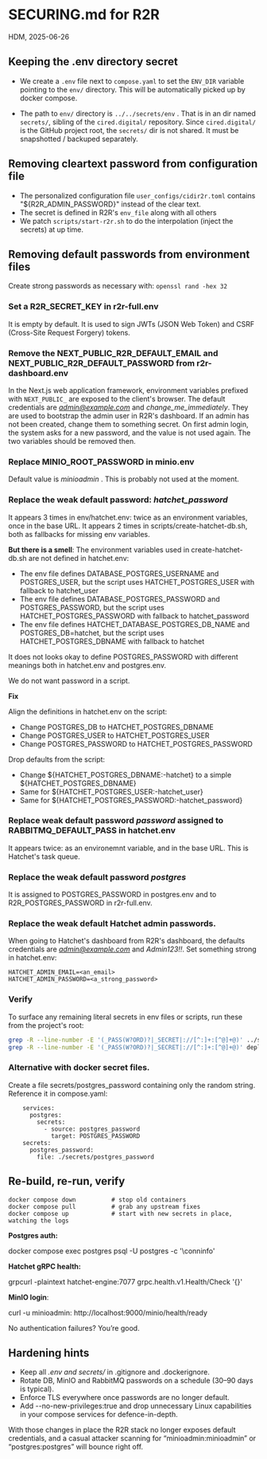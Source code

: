 # SECURING.md for R2R

HDM, 2025-06-26


## Keeping the .env directory secret

- We create a `.env` file next to `compose.yaml` to set the `ENV_DIR` variable pointing to the `env/` directory. This will be automatically picked up by docker compose.

- The path to `env/` directory is `../../secrets/env` . That is in an dir named `secrets/`, sibling of the `cired.digital/` repository. Since `cired.digital/` is the GitHub project root, the `secrets/` dir is not shared. It must be snapshotted / backuped separately.

## Removing cleartext password from configuration file

- The personalized configuration file `user_configs/cidir2r.toml` contains "${R2R_ADMIN_PASSWORD}" instead of the clear text.
- The secret is defined in R2R's `env_file` along with all others
- We patch `scripts/start-r2r.sh` to do the interpolation (inject the secrets) at up time.

## Removing default passwords from environment files

Create strong passwords as necessary with: `openssl rand -hex 32`

### Set a R2R_SECRET_KEY in r2r-full.env

It is empty by default.
It is used to sign JWTs (JSON Web Token) and CSRF (Cross-Site Request Forgery) tokens.

### Remove the  NEXT_PUBLIC_R2R_DEFAULT_EMAIL and NEXT_PUBLIC_R2R_DEFAULT_PASSWORD from r2r-dashboard.env

In the Next.js web application framework, environment variables prefixed with `NEXT_PUBLIC_` are exposed to the client's browser.
The default credentials are *admin@example.com* and *change_me_immediately*.
They are used to bootstrap the admin user in R2R's dashboard.
If an admin has not been created, change them to something secret.
On first admin login, the system asks for a new password, and the value is not used again.
The two variables should be removed then.

### Replace MINIO_ROOT_PASSWORD in minio.env

Default value is *minioadmin* .
This is probably not used at the moment.

### Replace the weak default password: *hatchet_password*

It appears 3 times in env/hatchet.env: twice as an environment variables, once in the base URL.
It appears 2 times in scripts/create-hatchet-db.sh, both as fallbacks for missing env variables.

**But there is a smell**:
The environment variables used in create-hatchet-db.sh are not defined in hatchet.env:
- The env file defines DATABASE_POSTGRES_USERNAME and POSTGRES_USER, but the script uses HATCHET_POSTGRES_USER with fallback to hatchet_user
- The env file defines DATABASE_POSTGRES_PASSWORD and POSTGRES_PASSWORD, but the script uses HATCHET_POSTGRES_PASSWORD with fallback to hatchet_password
- The env file defines HATCHET_DATABASE_POSTGRES_DB_NAME and POSTGRES_DB=hatchet, but the script uses HATCHET_POSTGRES_DBNAME with fallback to hatchet

It does not looks okay to define POSTGRES_PASSWORD with different meanings both in hatchet.env and postgres.env.

We do not want password in a script.

**Fix**

Align the definitions in hatchet.env on the script:
- Change POSTGRES_DB to HATCHET_POSTGRES_DBNAME
- Change POSTGRES_USER to HATCHET_POSTGRES_USER
- Change POSTGRES_PASSWORD to HATCHET_POSTGRES_PASSWORD

Drop defaults from the script:
- Change ${HATCHET_POSTGRES_DBNAME:-hatchet} to a simple  ${HATCHET_POSTGRES_DBNAME}
- Same for ${HATCHET_POSTGRES_USER:-hatchet_user}
- Same for ${HATCHET_POSTGRES_PASSWORD:-hatchet_password}

### Replace weak default password *password* assigned to RABBITMQ_DEFAULT_PASS in hatchet.env

It appears twice: as an environemnt variable, and in the base URL.
This is Hatchet's task queue.

### Replace the weak default password *postgres*

It is assigned to POSTGRES_PASSWORD in postgres.env and to R2R_POSTGRES_PASSWORD in r2r-full.env.

### Replace the weak default Hatchet admin passwords.

When going to Hatchet's dashboard from R2R's dashboard, the defaults credentials are *admin@example.com* and *Admin123!!*.
Set something strong in hatchet.env:
```
HATCHET_ADMIN_EMAIL=<an_email>
HATCHET_ADMIN_PASSWORD=<a_strong_password>
```

### Verify

To surface any remaining literal secrets in env files or scripts, run these from the project's root:

```bash
grep -R --line-number -E '(_PASS(W?ORD)?|_SECRET|://[^:]+:[^@]+@)' ../secrets
grep -R --line-number -E '(_PASS(W?ORD)?|_SECRET|://[^:]+:[^@]+@)' deploy/
```

### Alternative with docker secret files.

Create a file secrets/postgres_password containing only the random string.
Reference it in compose.yaml:
```
    services:
      postgres:
        secrets:
          - source: postgres_password
            target: POSTGRES_PASSWORD
    secrets:
      postgres_password:
        file: ./secrets/postgres_password
```

## Re-build, re-run, verify
```
docker compose down          # stop old containers
docker compose pull          # grab any upstream fixes
docker compose up            # start with new secrets in place, watching the logs
```

**Postgres auth:**

docker compose exec postgres psql -U postgres -c '\conninfo'

**Hatchet gRPC health:**

grpcurl -plaintext hatchet-engine:7077 grpc.health.v1.Health/Check '{}'

**MinIO login**:

curl -u minioadmin:<newPw> http://localhost:9000/minio/health/ready

No authentication failures? You’re good.

## Hardening hints

- Keep all *.env and secrets/* in .gitignore and .dockerignore.
- Rotate DB, MinIO and RabbitMQ passwords on a schedule (30–90 days is typical).
- Enforce TLS everywhere once passwords are no longer default.
- Add --no-new-privileges:true and drop unnecessary Linux capabilities in your compose services for defence-in-depth.

With those changes in place the R2R stack no longer exposes default credentials, and a casual attacker scanning for “minioadmin:minioadmin” or “postgres:postgres” will bounce right off.
